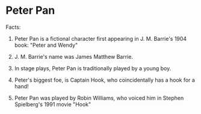 # Peter Pan

Facts:

1. Peter Pan is a fictional character first appearing in J. M. Barrie's 1904 book: "Peter and Wendy"

2. J. M. Barrie's name was James Matthew Barrie.

3. In stage plays, Peter Pan is traditionally played by a young boy.

4. Peter's biggest foe, is Captain Hook, who coincidentally has a hook for a hand!

5. Peter Pan was played by Robin Williams, who voiced him in Stephen Spielberg's 1991 movie "Hook"